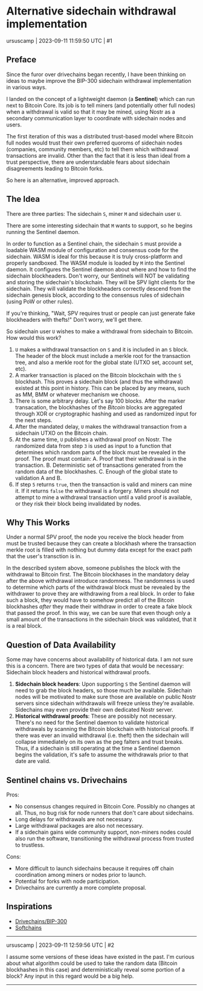 # Alternative sidechain withdrawal implementation

ursuscamp | 2023-09-11 11:59:50 UTC | #1

## Preface

Since the furor over drivechains began recently, I have been thinking on ideas to maybe improve the BIP-300 sidechain withdrawal implementation in various ways.

I landed on the concept of a lightweight daemon (a **Sentinel**) which can run next to Bitcoin Core. Its job is to tell miners (and potentially other full nodes) when a withdrawal is valid so that it may be mined, using Nostr as a secondary communication layer to coordinate with sidechain nodes and users.

The first iteration of this was a distributed trust-based model where Bitcoin full nodes would trust their own preferred quoroms of sidechain nodes (companies, community members, etc) to tell them which withdrawal transactions are invalid. Other than the fact that it is less than ideal from a trust perspective, there are understandable fears about sidechain disagreements leading to Bitcoin forks.

So here is an alternative, improved approach.

## The Idea

There are three parties: The sidechain `S`, miner `M` and sidechain user `U`.

There are some interesting sidechain that `M` wants to support, so he begins running the Sentinel daemon.

In order to function as a Sentinel chain, the sidechain `S` must provide a loadable WASM module of configuration and consensus code for the sidechain. WASM is ideal for this because it is truly cross-platform and properly sandboxed. The WASM module is loaded by `M` into the Sentinel daemon. It configures the Sentinel daemon about where and how to find the sidechain blockheaders. Don't worry, our Sentinels will NOT be validating and storing the sidechain's blockchain. They will be SPV light clients for the sidechain. They will validate the blockheaders correctly descend from the sidechain genesis block, according to the consensus rules of sidechain (using PoW or other rules).

If you're thinking, "Wait, SPV requires trust or people can just generate fake blockheaders with thefts!" Don't worry, we'll get there.

So sidechain user `U` wishes to make a withdrawal from sidechain to Bitcoin. How would this work?

1. `U` makes a withdrawal transaction on `S` and it is included in an `S` block. The header of the block must include a merkle root for the transaction tree, and also a merkle root for the global state (UTXO set, account set, etc).
2. A marker transaction is placed on the Bitcoin blockchain with the `S` blockhash. This proves a sidechain block (and thus the withdrawal) existed at this point in history. This can be placed by any means, such as MM, BMM or whatever mechanism we choose.
3. There is some arbitrary delay. Let's say 100 blocks. After the marker transacation, the blockhashes of the _Bitcoin_ blocks are aggregated through XOR or cryptographic hashing and used as randomized input for the next steps.
4. After the mandated delay, `U` makes the withdrawal transaction from a sidechain UTXO on the Bitcoin chain.
5. At the same time, `U` publishes a withdrawal proof on Nostr. The randomized data from step `3` is used as input to a function that determines which random parts of the block must be revealed in the proof. The proof must contain:
  A. Proof that their withdrawal is in the transaction. 
  B. Deterministic set of transactions generated from the random data of the blockhashes.
  C. Enough of the global state to validation A and B.
6. If step `5` returns `true`, then the transaction is valid and miners can mine it. If it returns `false` the withdrawal is a forgery. Miners should not attempt to mine a withdrawal transaction until a valid proof is available, or they risk their block being invalidated by nodes.

## Why This Works

Under a normal SPV proof, the node you receive the block header from must be trusted because they can create a blockhash where the transaction merkle root is filled with nothing but dummy data except for the exact path that the user's transction is in.

In the described system above, someone publishes the block with the withdrawal to Bitcoin first. The Bitcoin blockhases in the mandatory delay after the above withdrawal introduce randomness. The randomness is used to determine which parts of the withdrawal block must be revealed by the withdrawer to prove they are withdrawing from a real block. In order to fake such a block, they would have to somehow predict all of the Bitcoin blockhashes *after* they made their withdraw in order to create a fake block that passed the proof. In this way, we can be sure that even though only a small amount of the transactions in the sidechain block was validated, that it is a real block.

## Question of Data Availability

Some may have concerns about availability of historical data. I am not sure this is a concern. There are two types of data that would be necessary: Sidechain block headers and historical withdrawal proofs.

1. **Sidechain block headers**: Upon supporting `S` the Sentinel daemon will need to grab the block headers, so those much be available. Sidechain nodes will be motivated to make sure those are available on public Nostr servers since sidechain withdrawals will freeze unless they're available. Sidechains may even provide their own dedicated Nostr server.
2. **Historical withdrawal proofs**: These are possibly not necessary. There's no need for the Sentinel daemon to validate historical withdrawals by scanning the Bitcoin blockchain with historical proofs. If there was ever an invalid withdrawal (i.e. theft) then the sidechain will collapse immediately on its own as the peg falters and trust breaks. Thus, if a sidechain is still operating at the time a Sentinel daemon begins the validation, it's safe to assume the withdrawals prior to that date are valid.

## Sentinel chains vs. Drivechains

Pros:

* No consensus changes required in Bitcoin Core. Possibly no changes at all. Thus, no bug risk for node runners that don't care about sidechains.
* Long delays for withdrawals are not necessary.
* Large withdrawal packages are also not necessary.
* If a sidechain gains wide community support, non-miners nodes could also run the software, transitioning the withdrawal process from trusted to trustless.

Cons:

* More difficult to launch sidechains because it requires off chain coordination among miners or nodes prior to launch.
* Potential for forks with node participation.
* Drivechains are currently a more complete proposal.

## Inspirations

* [Drivechains/BIP-300](https://www.drivechain.info)
* [Softchains](https://gist.github.com/RubenSomsen/7ecf7f13dc2496aa7eed8815a02f13d1)

-------------------------

ursuscamp | 2023-09-11 12:59:56 UTC | #2

I assume some versions of these ideas have existed in the past. I'm curious about what algorithm could be used to take the random data (Bitcoin blockhashes in this case) and deterministically reveal some portion of a block? Any input in this regard would be a big help.

-------------------------

